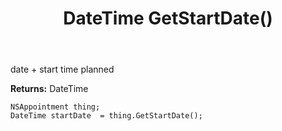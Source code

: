 ﻿---
uid: crmscript_ref_NSAppointment_GetStartDate
title: DateTime GetStartDate()
intellisense: NSAppointment.GetStartDate
keywords: NSAppointment, GetStartDate
so.topic: reference
---

date + start time planned

**Returns:** DateTime


```crmscript
NSAppointment thing;
DateTime startDate  = thing.GetStartDate();
```


